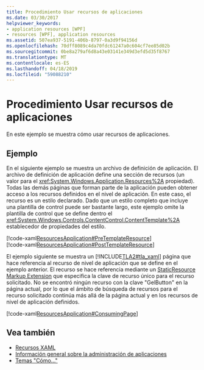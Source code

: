 ```yaml
---
title: Procedimiento Usar recursos de aplicaciones
ms.date: 03/30/2017
helpviewer_keywords:
- application resources [WPF]
- resources [WPF], application resources
ms.assetid: 507ea937-5191-406b-8797-0a3d9f94156d
ms.openlocfilehash: 70dff8089c4da70fdc61247a0c604cf7ee85d02b
ms.sourcegitcommit: 0be8a279af6d8a43e03141e349d3efd5d35f8767
ms.translationtype: MT
ms.contentlocale: es-ES
ms.lasthandoff: 04/18/2019
ms.locfileid: "59088210"
---
```

# <a name="how-to-use-application-resources"></a>Procedimiento Usar recursos de aplicaciones
En este ejemplo se muestra cómo usar recursos de aplicaciones.  
  
## <a name="example"></a>Ejemplo  
 En el siguiente ejemplo se muestra un archivo de definición de aplicación. El archivo de definición de aplicación define una sección de recursos (un valor para el <xref:System.Windows.Application.Resources%2A> propiedad). Todas las demás páginas que forman parte de la aplicación pueden obtener acceso a los recursos definidos en el nivel de aplicación. En este caso, el recurso es un estilo declarado. Dado que un estilo completo que incluye una plantilla de control puede ser bastante largo, este ejemplo omite la plantilla de control que se define dentro el <xref:System.Windows.Controls.ContentControl.ContentTemplate%2A> establecedor de propiedades del estilo.  
  
 [!code-xaml[ResourcesApplication#PreTemplateResource](~/samples/snippets/csharp/VS_Snippets_Wpf/ResourcesApplication/CS/app.xaml#pretemplateresource)]  
[!code-xaml[ResourcesApplication#PostTemplateResource](~/samples/snippets/csharp/VS_Snippets_Wpf/ResourcesApplication/CS/app.xaml#posttemplateresource)]  
  
 El ejemplo siguiente se muestra un [!INCLUDE[TLA2#tla_xaml](../../../../includes/tla2sharptla-xaml-md.md)] página que hace referencia al recurso de nivel de aplicación que se define en el ejemplo anterior. El recurso se hace referencia mediante un [StaticResource Markup Extension](staticresource-markup-extension.md) que especifica la clave de recurso único para el recurso solicitado. No se encontró ningún recurso con la clave "GelButton" en la página actual, por lo que el ámbito de búsqueda de recursos para el recurso solicitado continúa más allá de la página actual y en los recursos de nivel de aplicación definidos.  
  
 [!code-xaml[ResourcesApplication#ConsumingPage](~/samples/snippets/csharp/VS_Snippets_Wpf/ResourcesApplication/CS/page1.xaml#consumingpage)]  
  
## <a name="see-also"></a>Vea también

- [Recursos XAML](xaml-resources.md)
- [Información general sobre la administración de aplicaciones](../app-development/application-management-overview.md)
- [Temas "Cómo..."](resources-how-to-topics.md)
